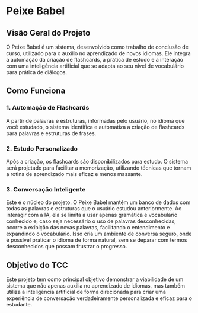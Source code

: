 # Peixe Babel
## Visão Geral do Projeto

O Peixe Babel é um sistema, desenvolvido como trabalho de conclusão de curso, utilizado para o auxílio no aprendizado de novos idiomas. Ele integra a automação da criação de flashcards, a prática de estudo e a interação com uma inteligência artificial que se adapta ao seu nível de vocabulário para prática de diálogos.

## Como Funciona

### 1. Automação de Flashcards

A partir de palavras e estruturas, informadas pelo usuário, no idioma que você estudado, o sistema identifica e automatiza a criação de flashcards para palavras e estruturas de frases.

### 2. Estudo Personalizado

Após a criação, os flashcards são disponibilizados para estudo. O sistema será projetado para facilitar a memorização, utilizando técnicas que tornam a rotina de aprendizado mais eficaz e menos massante.

### 3. Conversação Inteligente

Este é o núcleo do projeto. O Peixe Babel mantém um banco de dados com todas as palavras e estruturas que o usuário estudou anteriormente. Ao interagir com a IA, ela se limita a usar apenas gramática e vocabulário conhecido e, caso seja necessário o uso de palavras desconhecidas, ocorre a exibição das novas palavras, facilitando o entendimento e expandindo o vocabulário. Isso cria um ambiente de conversa seguro, onde é possível praticar o idioma de forma natural, sem se deparar com termos desconhecidos que possam frustrar o progresso.

## Objetivo do TCC

Este projeto tem como principal objetivo demonstrar a viabilidade de um sistema que não apenas auxilia no aprendizado de idiomas, mas também utiliza a inteligência artificial de forma direcionada para criar uma experiência de conversação verdadeiramente personalizada e eficaz para o estudante.
